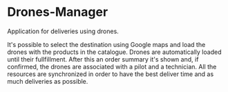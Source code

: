 # Drones-Manager
Application for deliveries using drones.

It's possible to select the destination using Google maps and load the drones with the products in the catalogue. Drones are automatically loaded until their fullfillment. After this an order summary it's shown and, if confirmed, the drones are associated with a pilot and a technician. All the resources are synchronized in order to have the best deliver time and as much deliveries as possible.

